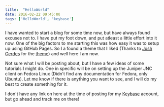 ```yaml
---
title:  "HelloWorld"
date: 2016-02-22 09:45:00
tags: ['HelloWorld', 'keybase']
---
```

I have wanted to start a blog for some time now, but have always found excuses not
to. I have put my foot down, and put atleast a little effort into it now. One of the
big factors to me starting this was how easy it was to setup up using GitHub Pages.
So I a found a theme that I liked (Thanks to [Josh Gerdes][joshgerdes] for the
[theme][unotheme]) and well here I am now. 

Not sure what I will be posting about, but I have a few ideas of some tutorials I
might do. One in specific will be on setting up the Juniper JNC client on Fedora
Linux (Didn't find any documentation for Fedora, only Ubuntu). Let me know if there
is anything you want to see, and I will do my best to create something for it.

I don't have any link on here at the time of posting for my [Keybase][keybase] account,
but go ahead and track me on there!

[joshgerdes]: http://joshgerdes.com/
[unotheme]: https://github.com/joshgerdes/jekyll-uno
[keybase]: https://keybase.io/julio
